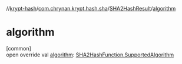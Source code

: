 //[krypt-hash](../../../index.md)/[com.chrynan.krypt.hash.sha](../index.md)/[SHA2HashResult](index.md)/[algorithm](algorithm.md)

# algorithm

[common]\
open override val [algorithm](algorithm.md): [SHA2HashFunction.SupportedAlgorithm](../-s-h-a2-hash-function/-supported-algorithm/index.md)
